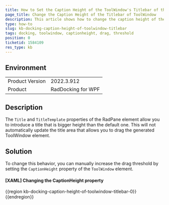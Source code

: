 ```yaml
---
title: How to Set the Caption Height of the ToolWindow's Titlebar of the RadDocking Control
page_title: Change the Caption Height of the Titlebar of ToolWindow
description: This article shows how to change the caption height of the toolWindow's titlebar.
type: how-to
slug: kb-docking-caption-height-of-toolwindow-titlebar
tags: docking, toolwindow, captionheight, drag, threshold
position: 0
ticketid: 1584109
res_type: kb
---
```


## Environment
<table>
	<tbody>
		<tr>
			<td>Product Version</td>
			<td>2022.3.912</td>
		</tr>
		<tr>
			<td>Product</td>
			<td>RadDocking for WPF</td>
		</tr>
	</tbody>
</table>

## Description

The `Title` and `TitleTemplate` properties of the RadPane element allow you to introduce a title that is bigger height than the default one. This will not automatically update the title area that allows you to drag the generated ToolWindow element.

## Solution

To change this behavior, you can manually increase the drag threshold by setting the `CaptionHeight` property of the `ToolWindow` element.

#### __[XAML] Changing the CaptionHeight property__
{{region kb-docking-caption-height-of-toolwindow-titlebar-0}}
	<!-- If you use NoXaml dlls set the BasedOn property of the Style: BasedOn="{StaticResource ToolWindowStyle}" --> 
	<Style TargetType="telerik:ToolWindow">
	    <Setter Property="CaptionHeight" Value="60"/>
	</Style>
{{endregion}}
